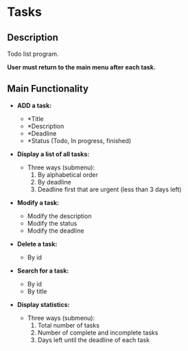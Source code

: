 # Tasks

## Description

Todo list program.

**User must return to the main menu after each task.**

## Main Functionality

- **ADD a task:**
  - *Title
  - *Description
  - *Deadline
  - *Status (Todo, In progress, finished)

- **Display a list of all tasks:**
  - Three ways (submenu):
    1. By alphabetical order
    2. By deadline
    3. Deadline first that are urgent (less than 3 days left)

- **Modify a task:**
  - Modify the description
  - Modify the status
  - Modify the deadline

- **Delete a task:**
  - By id

- **Search for a task:**
  - By id
  - By title

- **Display statistics:**
  - Three ways (submenu):
    1. Total number of tasks
    2. Number of complete and incomplete tasks
    3. Days left until the deadline of each task









